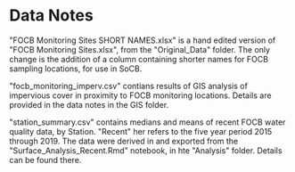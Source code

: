 # Data Notes

"FOCB Monitoring Sites SHORT NAMES.xlsx" is a hand edited version of 
"FOCB Monitoring Sites.xlsx", from the "Original_Data" folder.  The only
change is the addition of a column containing shorter names for FOCB
sampling locations, for use in SoCB.

"focb_monitoring_imperv.csv" contians results of GIS analysis of 
impervious cover in proximity to FOCB monitoring locations. Details are
provided in the data notes in the GIS folder.

"station_summary.csv" contains medians and means of recent FOCB water quality
data, by Station.  "Recent" her refers to the five year period 2015 through
2019. The data were derived in and exported from the
"Surface_Analysis_Recent.Rmd" notebook, in hte "Analysis" folder. Details can be
found there.